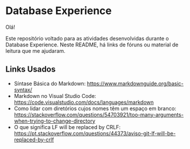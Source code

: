 # Database Experience

Olá!

Este repositório voltado para as atividades desenvolvidas durante o Database Experience.
Neste README, há links de fóruns ou material de leitura que me ajudaram.

## Links Usados

- Síntase Básica do Markdown: https://www.markdownguide.org/basic-syntax/
- Markdown no Visual Studio Code: https://code.visualstudio.com/docs/languages/markdown
- Como lidar com diretórios cujos nomes têm um espaço em branco: https://stackoverflow.com/questions/54703921/too-many-arguments-when-trying-to-change-directory
- O que significa LF will be replaced by CRLF: https://pt.stackoverflow.com/questions/44373/aviso-git-lf-will-be-replaced-by-crlf
